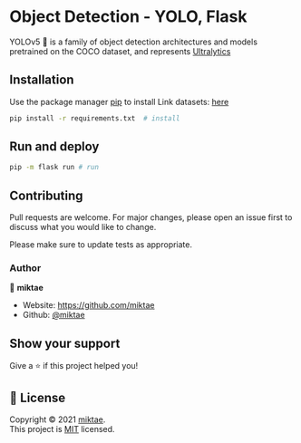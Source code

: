 # Object Detection - YOLO, Flask

<p>
YOLOv5 🚀 is a family of object detection architectures and models pretrained on the COCO dataset, and represents <a href="https://ultralytics.com">Ultralytics</a>
</p>


## Installation

Use the package manager [pip](https://pip.pypa.io/en/stable/) to install 
Link datasets: [here](https://drive.google.com/drive/folders/1RckXDHi40BnmWaZrcG_KIbbk6KagZg7r?usp=sharing)
```bash
pip install -r requirements.txt  # install
```

## Run and deploy 
```bash
pip -m flask run # run
```

## Contributing
Pull requests are welcome. For major changes, please open an issue first to discuss what you would like to change.

Please make sure to update tests as appropriate.

### Author

👤 **miktae**

* Website: https://github.com/miktae
* Github: [@miktae](https://github.com/miktae)

## Show your support

Give a ⭐️ if this project helped you!

## 📝 License

Copyright © 2021 [miktae](https://github.com/miktae).<br />
This project is [MIT](https://github.com/miktae/object-detection-yolo/blob/main/LICENSE) licensed.
